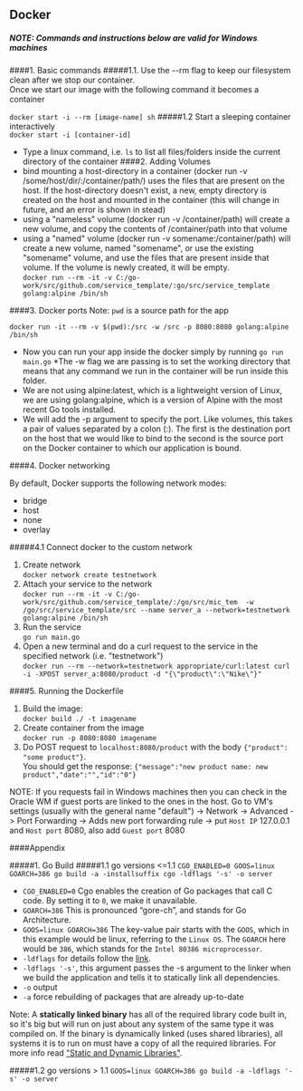 ## Docker <br/>
##### NOTE: Commands and instructions below are valid for Windows machines
####1. Basic commands
#####1.1. Use the --rm flag to keep our filesystem clean after we stop our container. <br/>
Once we start our image with the following command it becomes a container <br/>

 `docker start -i --rm [image-name] sh`
#####1.2 Start a sleeping container interactively <br/>
`docker start -i [container-id]`
* Type a linux command, i.e. `ls` to list all files/folders inside the current directory of the container
####2. Adding  Volumes
* bind mounting a host-directory in a container (docker run -v /some/host/dir/:/container/path/) uses the files that are
 present on the host. If the host-directory doesn't exist, a new, empty directory is created on the host and mounted in 
 the container (this will change in future, and an error is shown in stead)
* using a "nameless" volume (docker run -v /container/path) will create a new volume, and copy the contents of /container/path into that volume
* using a "named" volume (docker run -v somename:/container/path) will create a new volume, named "somename", or use 
the existing "somename" volume, and use the files that are present inside that volume. If the volume is newly created, 
it will be empty. <br/>
`docker run --rm -it -v C:/go-work/src/github.com/service_template/:go/src/service_template golang:alpine /bin/sh`

####3. Docker ports
Note: `pwd` is a source path for the app <br>

`docker run -it --rm -v $(pwd):/src -w /src -p 8080:8080 golang:alpine /bin/sh`
* Now you can run your app inside the docker simply by running `go run main.go` 
*The -w flag we are passing is to set the working directory that means that any command we
run in the container will be run inside this folder.
* We are not using alpine:latest, which is a lightweight
version of Linux, we are using golang:alpine, which is a version of Alpine with the most
recent Go tools installed.
* We will add the -p argument to specify the port. Like volumes,
this takes a pair of values separated by a colon (:). The first is the destination port on the
host that we would like to bind to the second is the source port on the Docker container to
which our application is bound.

####4. Docker networking

By default, Docker supports the following
network modes:
* bridge
* host
* none
* overlay

#####4.1 Connect docker to the custom network
1. Create network <br/>
`docker network create testnetwork`<br/>
2. Attach your service to the network <br/>
`docker run --rm -it -v C:/go-work/src/github.com/service_template/:/go/src/mic_tem  -w /go/src/service_template/src --name server_a --network=testnetwork golang:alpine /bin/sh` <br/>
3. Run the service <br/>
`go run main.go` <br/>
4. Open a new terminal and do a curl request to the service in the specified network (i.e. "testnetwork") <br/>
`docker run --rm --network=testnetwork appropriate/curl:latest curl -i -XPOST server_a:8080/product -d "{\"product\":\"Nike\"}"` 

####5. Running the Dockerfile
1. Build the image: <br/>
`docker build ./ -t imagename`
2. Create container from the image <br/>
`docker run -p 8080:8080 imagename`
3. Do POST request to `localhost:8080/product` with the body `{"product": "some product"}`. <br/>
You should get the response: `{"message":"new product name: new product","date":"","id":"0"}`

NOTE: If you requests fail in Windows machines then you can check in the Oracle WM if guest ports are linked to the ones in the host. 
Go to VM's settings (usually with the general name "default") -> Network -> Advanced -> Port Forwarding -> Adds new port forwarding rule 
-> put `Host IP` 127.0.0.1 and `Host port` 8080, also add `Guest port` 8080

####Appendix

#####1. Go Build
#####1.1 go versions <=1.1
`CGO_ENABLED=0 GOOS=linux GOARCH=386 go build -a -installsuffix cgo -ldflags '-s' -o server` <br/>
* `CGO_ENABLED=0`  Cgo enables the creation of Go packages that call C code. By setting it to `0`, we make it unavailable. 
*  `GOARCH=386` This is pronounced “gore-ch”, and stands for Go Architecture. 
* `GOOS=linux GOARCH=386` The key-value pair starts with the `GOOS`, which in this example would be linux, referring to the `Linux OS`. The `GOARCH`
 here would be `386`, which stands for the `Intel 80386 microprocessor`.
 * `-ldflags` for details follow the [link](https://www.digitalocean.com/community/tutorials/using-ldflags-to-set-version-information-for-go-applications).
 * `-ldflags '-s'`, this argument passes the -s argument to the linker when we build the application and tells it to 
 statically link all dependencies.
 * `-o`  output
 * `-a` force rebuilding of packages that are already up-to-date
 
 Note: A **statically linked binary** has all of the required library code built in, so it's big but will run on just 
 about any system of the same type it was compiled on. If the binary is dynamically linked (uses shared libraries), all
 systems it is to run on must have a copy of all the required libraries. 
 For more info read ["Static and Dynamic Libraries"](https://www.geeksforgeeks.org/static-vs-dynamic-libraries/). 
 
 #####1.2 go versions > 1.1
`GOOS=linux GOARCH=386 go build -a -ldflags '-s' -o server` <br/>